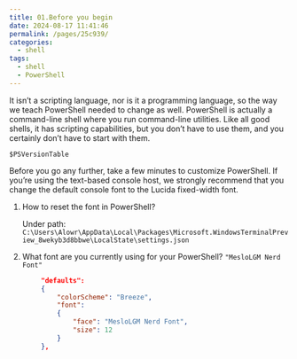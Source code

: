```yaml
---
title: 01.Before you begin
date: 2024-08-17 11:41:46
permalink: /pages/25c939/
categories: 
  - shell
tags: 
  - shell
  - PowerShell
---
```


It isn’t a scripting language, nor is it a programming language, so the way we teach PowerShell needed to change as well. PowerShell is actually a command-line shell where you run command-line utilities. Like all good shells, it has scripting capabilities, but you don’t have to use them, and you certainly don’t have to start with them.

`$PSVersionTable`

Before you go any further, take a few minutes to customize PowerShell. If you’re using the text-based console host, we strongly recommend that you change the default console font to the Lucida fixed-width font.

1. How to reset the font in PowerShell?

   Under path: `C:\Users\Alowr\AppData\Local\Packages\Microsoft.WindowsTerminalPreview_8wekyb3d8bbwe\LocalState\settings.json`

2. What font are you currently using for your PowerShell? `"MesloLGM Nerd Font"`

```json
        "defaults":
        {
            "colorScheme": "Breeze",
            "font":
            {
                "face": "MesloLGM Nerd Font",
                "size": 12
            }
        },
```

